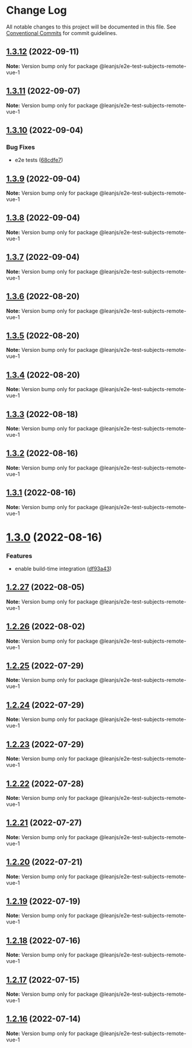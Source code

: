 # Change Log

All notable changes to this project will be documented in this file.
See [Conventional Commits](https://conventionalcommits.org) for commit guidelines.

## [1.3.12](https://github.com/leanjs/leanjs/compare/@leanjs/e2e-test-subjects-remote-vue-1@1.3.11...@leanjs/e2e-test-subjects-remote-vue-1@1.3.12) (2022-09-11)

**Note:** Version bump only for package @leanjs/e2e-test-subjects-remote-vue-1





## [1.3.11](https://github.com/leanjs/leanjs/compare/@leanjs/e2e-test-subjects-remote-vue-1@1.3.10...@leanjs/e2e-test-subjects-remote-vue-1@1.3.11) (2022-09-07)

**Note:** Version bump only for package @leanjs/e2e-test-subjects-remote-vue-1





## [1.3.10](https://github.com/leanjs/leanjs/compare/@leanjs/e2e-test-subjects-remote-vue-1@1.3.9...@leanjs/e2e-test-subjects-remote-vue-1@1.3.10) (2022-09-04)


### Bug Fixes

* e2e tests ([68cdfe7](https://github.com/leanjs/leanjs/commit/68cdfe71a5b0525badc62be1bded4da1b919c513))





## [1.3.9](https://github.com/leanjs/leanjs/compare/@leanjs/e2e-test-subjects-remote-vue-1@1.3.8...@leanjs/e2e-test-subjects-remote-vue-1@1.3.9) (2022-09-04)

**Note:** Version bump only for package @leanjs/e2e-test-subjects-remote-vue-1





## [1.3.8](https://github.com/leanjs/leanjs/compare/@leanjs/e2e-test-subjects-remote-vue-1@1.3.7...@leanjs/e2e-test-subjects-remote-vue-1@1.3.8) (2022-09-04)

**Note:** Version bump only for package @leanjs/e2e-test-subjects-remote-vue-1





## [1.3.7](https://github.com/leanjs/leanjs/compare/@leanjs/e2e-test-subjects-remote-vue-1@1.3.6...@leanjs/e2e-test-subjects-remote-vue-1@1.3.7) (2022-09-04)

**Note:** Version bump only for package @leanjs/e2e-test-subjects-remote-vue-1





## [1.3.6](https://github.com/leanjs/leanjs/compare/@leanjs/e2e-test-subjects-remote-vue-1@1.3.5...@leanjs/e2e-test-subjects-remote-vue-1@1.3.6) (2022-08-20)

**Note:** Version bump only for package @leanjs/e2e-test-subjects-remote-vue-1





## [1.3.5](https://github.com/leanjs/leanjs/compare/@leanjs/e2e-test-subjects-remote-vue-1@1.3.4...@leanjs/e2e-test-subjects-remote-vue-1@1.3.5) (2022-08-20)

**Note:** Version bump only for package @leanjs/e2e-test-subjects-remote-vue-1





## [1.3.4](https://github.com/leanjs/leanjs/compare/@leanjs/e2e-test-subjects-remote-vue-1@1.3.3...@leanjs/e2e-test-subjects-remote-vue-1@1.3.4) (2022-08-20)

**Note:** Version bump only for package @leanjs/e2e-test-subjects-remote-vue-1





## [1.3.3](https://github.com/leanjs/leanjs/compare/@leanjs/e2e-test-subjects-remote-vue-1@1.3.2...@leanjs/e2e-test-subjects-remote-vue-1@1.3.3) (2022-08-18)

**Note:** Version bump only for package @leanjs/e2e-test-subjects-remote-vue-1





## [1.3.2](https://github.com/leanjs/leanjs/compare/@leanjs/e2e-test-subjects-remote-vue-1@1.3.1...@leanjs/e2e-test-subjects-remote-vue-1@1.3.2) (2022-08-16)

**Note:** Version bump only for package @leanjs/e2e-test-subjects-remote-vue-1





## [1.3.1](https://github.com/leanjs/leanjs/compare/@leanjs/e2e-test-subjects-remote-vue-1@1.3.0...@leanjs/e2e-test-subjects-remote-vue-1@1.3.1) (2022-08-16)

**Note:** Version bump only for package @leanjs/e2e-test-subjects-remote-vue-1





# [1.3.0](https://github.com/leanjs/leanjs/compare/@leanjs/e2e-test-subjects-remote-vue-1@1.2.27...@leanjs/e2e-test-subjects-remote-vue-1@1.3.0) (2022-08-16)


### Features

* enable build-time integration ([df93a43](https://github.com/leanjs/leanjs/commit/df93a433f869a659ace4fb1388608fdd415071b0))





## [1.2.27](https://github.com/leanjs/leanjs/compare/@leanjs/e2e-test-subjects-remote-vue-1@1.2.26...@leanjs/e2e-test-subjects-remote-vue-1@1.2.27) (2022-08-05)

**Note:** Version bump only for package @leanjs/e2e-test-subjects-remote-vue-1





## [1.2.26](https://github.com/leanjs/leanjs/compare/@leanjs/e2e-test-subjects-remote-vue-1@1.2.25...@leanjs/e2e-test-subjects-remote-vue-1@1.2.26) (2022-08-02)

**Note:** Version bump only for package @leanjs/e2e-test-subjects-remote-vue-1





## [1.2.25](https://github.com/leanjs/leanjs/compare/@leanjs/e2e-test-subjects-remote-vue-1@1.2.24...@leanjs/e2e-test-subjects-remote-vue-1@1.2.25) (2022-07-29)

**Note:** Version bump only for package @leanjs/e2e-test-subjects-remote-vue-1





## [1.2.24](https://github.com/leanjs/leanjs/compare/@leanjs/e2e-test-subjects-remote-vue-1@1.2.23...@leanjs/e2e-test-subjects-remote-vue-1@1.2.24) (2022-07-29)

**Note:** Version bump only for package @leanjs/e2e-test-subjects-remote-vue-1





## [1.2.23](https://github.com/leanjs/leanjs/compare/@leanjs/e2e-test-subjects-remote-vue-1@1.2.22...@leanjs/e2e-test-subjects-remote-vue-1@1.2.23) (2022-07-29)

**Note:** Version bump only for package @leanjs/e2e-test-subjects-remote-vue-1





## [1.2.22](https://github.com/leanjs/leanjs/compare/@leanjs/e2e-test-subjects-remote-vue-1@1.2.21...@leanjs/e2e-test-subjects-remote-vue-1@1.2.22) (2022-07-28)

**Note:** Version bump only for package @leanjs/e2e-test-subjects-remote-vue-1





## [1.2.21](https://github.com/leanjs/leanjs/compare/@leanjs/e2e-test-subjects-remote-vue-1@1.2.20...@leanjs/e2e-test-subjects-remote-vue-1@1.2.21) (2022-07-27)

**Note:** Version bump only for package @leanjs/e2e-test-subjects-remote-vue-1





## [1.2.20](https://github.com/leanjs/leanjs/compare/@leanjs/e2e-test-subjects-remote-vue-1@1.2.19...@leanjs/e2e-test-subjects-remote-vue-1@1.2.20) (2022-07-21)

**Note:** Version bump only for package @leanjs/e2e-test-subjects-remote-vue-1





## [1.2.19](https://github.com/leanjs/leanjs/compare/@leanjs/e2e-test-subjects-remote-vue-1@1.2.18...@leanjs/e2e-test-subjects-remote-vue-1@1.2.19) (2022-07-19)

**Note:** Version bump only for package @leanjs/e2e-test-subjects-remote-vue-1





## [1.2.18](https://github.com/leanjs/leanjs/compare/@leanjs/e2e-test-subjects-remote-vue-1@1.2.17...@leanjs/e2e-test-subjects-remote-vue-1@1.2.18) (2022-07-16)

**Note:** Version bump only for package @leanjs/e2e-test-subjects-remote-vue-1





## [1.2.17](https://github.com/leanjs/leanjs/compare/@leanjs/e2e-test-subjects-remote-vue-1@1.2.16...@leanjs/e2e-test-subjects-remote-vue-1@1.2.17) (2022-07-15)

**Note:** Version bump only for package @leanjs/e2e-test-subjects-remote-vue-1





## [1.2.16](https://github.com/leanjs/leanjs/compare/@leanjs/e2e-test-subjects-remote-vue-1@1.2.15...@leanjs/e2e-test-subjects-remote-vue-1@1.2.16) (2022-07-14)

**Note:** Version bump only for package @leanjs/e2e-test-subjects-remote-vue-1
